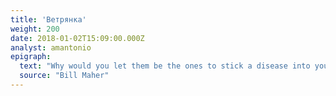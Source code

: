 ```yaml
---
title: 'Ветрянка'
weight: 200
date: 2018-01-02T15:09:00.000Z
analyst: amantonio
epigraph:
  text: "Why would you let them be the ones to stick a disease into your arm? I would never get a swine flu vaccine or any vaccine. I don't trust the government, especially with my health."
  source: "Bill Maher"
---
```

